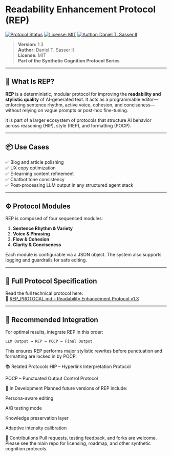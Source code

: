 # Readability Enhancement Protocol (REP)

[![Protocol Status](https://img.shields.io/badge/Status-Release_Candidate_v1.3-green.svg)](./)
[![License: MIT](https://img.shields.io/badge/License-MIT-yellow.svg)](./LICENSE)
[![Author: Daniel T. Sasser II](https://img.shields.io/badge/Author-Daniel_T._Sasser_II-orange.svg)](https://dansasser.me)

> **Version:** 1.3  
> **Author:** Daniel T. Sasser II  
> **License:** MIT  
> **Part of the Synthetic Cognition Protocol Series**  

---

## 🧠 What Is REP?

**REP** is a deterministic, modular protocol for improving the **readability and stylistic quality** of AI-generated text. It acts as a programmable editor—enforcing sentence rhythm, active voice, cohesion, and conciseness—without relying on vague prompts or post-hoc fine-tuning.

It is part of a larger ecosystem of protocols that structure AI behavior across reasoning (HIP), style (REP), and formatting (POCP).

---

## 📦 Use Cases

✅ Blog and article polishing  
✅ UX copy optimization  
✅ E-learning content refinement  
✅ Chatbot tone consistency  
✅ Post-processing LLM output in any structured agent stack  

---

## ⚙️ Protocol Modules

REP is composed of four sequenced modules:

1. **Sentence Rhythm & Variety**  
2. **Voice & Phrasing**  
3. **Flow & Cohesion**  
4. **Clarity & Conciseness**

Each module is configurable via a JSON object. The system also supports logging and guardrails for safe editing.

---

## 🔗 Full Protocol Specification

Read the full technical protocol here:  
📄 [REP_PROTOCAL.md – Readability Enhancement Protocol v1.3](./REP_PROTOCAL.md)

---

## 📐 Recommended Integration

For optimal results, integrate REP in this order:

```plaintext
LLM Output → REP → POCP → Final Output
```
This ensures REP performs major stylistic rewrites before punctuation and formatting are locked in by POCP.

📚 Related Protocols
HIP – Hyperlink Interpretation Protocol

POCP – Punctuated Output Control Protocol

🧪 In Development
Planned future versions of REP include:

Persona-aware editing

A/B testing mode

Knowledge preservation layer

Adaptive intensity calibration

🤝 Contributions
Pull requests, testing feedback, and forks are welcome. Please see the main repo for licensing, roadmap, and other synthetic cognition protocols.


